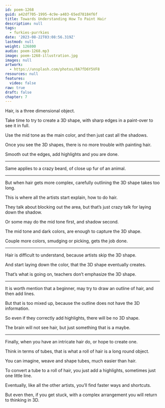 ```yaml
---
id: poem-1268
guid: a42df705-1995-4c9e-a403-65ed78184f6f
title: Towards Understanding How To Paint Hair
description: null
tags:
  - furkies-purrkies
date: '2023-08-22T03:08:56.319Z'
lastmod: null
weight: 126800
audio: poem-1268.mp3
image: poem-1268-illustration.jpg
images: null
artwork:
  - https://unsplash.com/photos/8A7fD6Y5VF8
resources: null
features:
  video: false
raw: true
draft: false
chapter: 7
---
```


Hair,
is a three dimensional object.

Take time to try to create a 3D shape,
with sharp edges in a paint-over to see it in full.

Use the mid tone as the main color,
and then just cast all the shadows.

Once you see the 3D shapes,
there is no more trouble with painting hair.

Smooth out the edges,
add highlights and you are done.

---

Same applies to a crazy beard,
of close up fur of an animal.

---

But when hair gets more complex,
carefully outlining the 3D shape takes too long.

This is where all the artists start explain,
how to do hair.

They talk about blocking out the area,
but that’s just crazy talk for laying down the shadow.

Or some may do the mid tone first,
and shadow second.

The mid tone and dark colors,
are enough to capture the 3D shape.

Couple more colors, smudging or picking,
gets the job done.

---

Hair is difficult to understand,
because artists skip the 3D shape.

And start laying down the color,
that the 3D shape eventually creates.

That’s what is going on,
teachers don’t emphasize the 3D shape.

---

It is worth mention that a beginner,
may try to draw an outline of hair, and then add lines.

But that is too mixed up,
because the outline does not have the 3D information.

So even if they correctly add highlights,
there will be no 3D shape.

The brain will not see hair,
but just something that is a maybe.

---

Finally, when you have an intricate hair do,
or hope to create one.

Think in terms of tubes,
that is what a roll of hair is a long round object.

You can imagine, weave and shape tubes,
much easier than hair.

To convert a tube to a roll of hair,
you just add a highlights, sometimes just one little line.

Eventually, like all the other artists,
you’ll find faster ways and shortcuts.

But even then, if you get stuck,
with a complex arrangement you will return to thinking in 3D.
